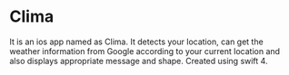 # Clima

It is an ios app named as Clima. It detects your location, can get the weather information from Google according to your current location and also displays appropriate message and shape.
Created using swift 4.
